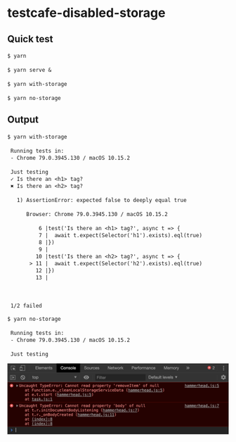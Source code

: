 # testcafe-disabled-storage


## Quick test

```console
$ yarn

$ yarn serve &

$ yarn with-storage

$ yarn no-storage
```


## Output

```console
$ yarn with-storage

 Running tests in:
 - Chrome 79.0.3945.130 / macOS 10.15.2

 Just testing
 ✓ Is there an <h1> tag?
 ✖ Is there an <h2> tag?

   1) AssertionError: expected false to deeply equal true

      Browser: Chrome 79.0.3945.130 / macOS 10.15.2

          6 |test('Is there an <h1> tag?', async t => {
          7 |  await t.expect(Selector('h1').exists).eql(true)
          8 |})
          9 |
         10 |test('Is there an <h2> tag?', async t => {
       > 11 |  await t.expect(Selector('h2').exists).eql(true)
         12 |})
         13 |



 1/2 failed
```

```console
$ yarn no-storage

 Running tests in:
 - Chrome 79.0.3945.130 / macOS 10.15.2

 Just testing
```

![TestCafé Console Error](./testcafe-error.png)
